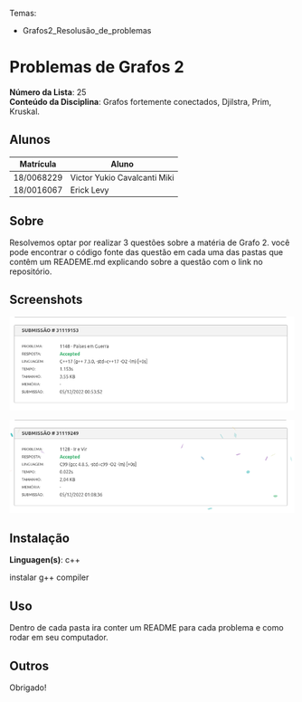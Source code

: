 Temas:
 - Grafos2_Resolusão_de_problemas

# Problemas de Grafos 2

**Número da Lista**: 25<br>
**Conteúdo da Disciplina**: Grafos fortemente conectados, Djilstra, Prim, Kruskal.<br>

## Alunos
|Matrícula | Aluno |
| -- | -- |
| 18/0068229  |  Victor Yukio Cavalcanti Miki |
| 18/0016067  |  Erick Levy |

## Sobre 
Resolvemos optar por realizar 3 questões sobre a matéria de Grafo 2. você pode encontrar o código fonte das questão em cada uma das pastas que contêm um READEME.md explicando sobre a questão com o link no repositório.

## Screenshots

![Problema_1](./assets/problema_3.png)

![Problema_3](./assets/problema_1.png)

## Instalação 
**Linguagen(s)**: c++ <br>

instalar g++ compiler

## Uso 
Dentro de cada pasta ira conter um README para cada problema e como rodar em seu computador.

## Outros 
Obrigado!




